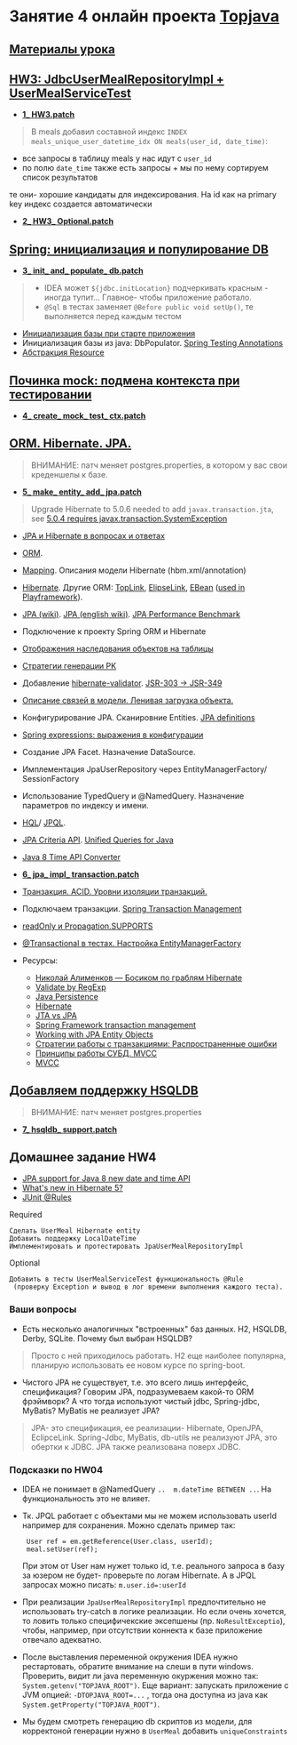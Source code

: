 # Занятие 4 онлайн проекта <a href="https://github.com/JavaWebinar/topjava05">Topjava</a>

## <a href="https://drive.google.com/open?id=0B9Ye2auQ_NsFfkxqbVpwZUd5anQ2TXE4bm5HbXhtVmkxMUxFSjhNQ1hXYVVTTTZEMzkzN2s">Материалы урока</a>

## <a href="https://drive.google.com/open?id=0B9Ye2auQ_NsFdVhaMklZQVNkUGc">HW3: JdbcUserMealRepositoryImpl + UserMealServiceTest</a>
- **<a href="https://drive.google.com/open?id=0B9Ye2auQ_NsFLXBtTHVKUGRZRk0">1_ HW3.patch</a>**
> В meals добавил составной индекс `INDEX meals_unique_user_datetime_idx ON meals(user_id, date_time)`:

 - все запросы в таблицу meals у нас идут с `user_id`
 - по полю `date_time` также есть запросы + мы по нему сортируем список результатов

 те они- хорошие кандидаты для индексирования. На id как на primary key индекс создается автоматически


- **<a href="https://drive.google.com/open?id=0B9Ye2auQ_NsFQWhPOTM2RVpfZmc">2_ HW3_ Optional.patch</a>**

## <a href="https://drive.google.com/open?id=0B9Ye2auQ_NsFU0Z2R190eDllYmM">Spring: инициализация и популирование DB</a>
- **<a href="https://drive.google.com/open?id=0B9Ye2auQ_NsFaDA2UGlGaWN0WVU">3_ init_ and_ populate_ db.patch</a>**
> - IDEA может `${jdbc.initLocation}` подчеркивать красным - иногда тупит... Главное- чтобы приложение работало.
> - `@Sql` в тестах заменяет `@Before public void setUp()`, те выполняется перед каждым тестом

-  <a href="http://docs.spring.io/spring/docs/current/spring-framework-reference/html/jdbc.html#jdbc-initializing-datasource-xml">Инициализация базы при старте приложения</a>
-  Инициализация базы из java: DbPopulator. <a href="http://docs.spring.io/spring/docs/current/spring-framework-reference/htmlsingle/#integration-testing-annotations-spring">Spring Testing Annotations</a>
-  <a href="http://docs.spring.io/spring/docs/current/spring-framework-reference/htmlsingle/#resources">Абстракция Resource</a>

## <a href="https://drive.google.com/open?id=0B9Ye2auQ_NsFNTNWV04weDBGSmc">Починка mock: подмена контекста при тестировании</a>
- **<a href="https://drive.google.com/open?id=0B9Ye2auQ_NsFejVYQmV4MXJIbXM">4_ create_ mock_ test_ ctx.patch</a>**

## <a href="https://drive.google.com/open?id=0B9Ye2auQ_NsFVWZYcHoyUF9qX2M">ORM. Hibernate. JPA.</a>
> ВНИМАНИЕ: патч меняет postgres.properties, в котором у вас свои креденшелы к базе.
 
-  **<a href="https://drive.google.com/open?id=0B9Ye2auQ_NsFemRMaWwwMWdhUzg">5_ make_ entity_ add_ jpa.patch</a>**
>  Upgrade Hibernate to 5.0.6 needed to add `javax.transaction.jta`, see <a href="https://hibernate.atlassian.net/browse/HHH-10307">5.0.4 requires javax.transaction.SystemException</a>

- <a href="http://habrahabr.ru/post/265061/">JPA и Hibernate в вопросах и ответах</a>
-  <a href="http://ru.wikipedia.org/wiki/ORM">ORM</a>. 
-  <a href="http://en.wikibooks.org/wiki/Java_Persistence/Mapping">Mapping</a>. Описания модели Hibernate (hbm.xml/annotation)
-  <a href="https://ru.wikipedia.org/wiki/Hibernate_(библиотека)">Hibernate</a>. Другие ORM: <a href="http://en.wikipedia.org/wiki/TopLink">TopLink</a>, <a href="http://en.wikipedia.org/wiki/EclipseLink">ElipseLink</a>, <a href="http://en.wikipedia.org/wiki/Ebean">EBean</a> (<a href="http://www.playframework.com/documentation/2.2.x/JavaEbean">used in Playframework</a>).
-  <a href="http://ru.wikipedia.org/wiki/Java_Persistence_API">JPA (wiki)</a>. <a href="https://en.wikipedia.org/wiki/Java_Persistence_API">JPA (english wiki)</a>. <a href="http://www.jpab.org/All/All/All.html">JPA Performance Benchmark</a>
-  Подключение к проекту Spring ORM и Hibernate
-  <a href="http://en.wikibooks.org/wiki/Java_Persistence/Inheritance">Отображения наследования объектов на таблицы</a>
-  <a href="http://en.wikibooks.org/wiki/Java_Persistence/Identity_and_Sequencing">Стратегии генерации PK</a>
-  Добавление <a href="http://validator.hibernate.org">hibernate-validator</a>. <a href="http://stackoverflow.com/questions/14730329/jpa-2-0-exception-to-use-javax-validation-package-in-jpa-2-0">JSR-303 -> JSR-349</a>
-  <a href="http://devcolibri.com/2046">Описание связей в модели. Ленивая загрузка объекта.</a>
-  Конфигурирование JPA. Сканировние Entities. <a href="http://docs.jboss.org/hibernate/entitymanager/3.6/reference/en/html/architecture.html#d0e61">JPA definitions</a>
-  <a href="http://docs.spring.io/spring/docs/current/spring-framework-reference/html/expressions.html">Spring expressions: выражения в конфигурации</a>
-  Создание JPA Facet. Назначение DataSource.
-  Имплементация JpaUserRepository через EntityManagerFactory/ SessionFactory
-  Использование TypedQuery и @NamedQuery. Назначение параметров по индексу и имени.
-  <a href="http://docs.jboss.org/hibernate/orm/4.2/devguide/en-US/html/ch11.html">HQL</a>/ <a href="http://ru.wikipedia.org/wiki/Java_Persistence_Query_Language">JPQL</a>.
-  <a href="http://www.objectdb.com/java/jpa/query/criteria">JPA Criteria API</a>. <a href="http://www.querydsl.com/">Unified Queries for Java</a>
-  <a href="https://weblogs.java.net/blog/montanajava/archive/2014/06/17/using-java-8-datetime-classes-jpa">Java 8 Time API Converter</a>

- **<a href="https://drive.google.com/open?id=0B9Ye2auQ_NsFT1B0dnBDQUxjYkk">6_ jpa_ impl_ transaction.patch</a>**
-  <a href="http://ru.wikipedia.org/wiki/Транзакция_(информатика)">Транзакция. ACID. Уровни изоляции транзакций.</a> 
-  Подключаем транзакции. <a href="http://www.tutorialspoint.com/spring/spring_transaction_management.htm">Spring Transaction Management</a>
-  <a href="https://jira.spring.io/browse/DATAJPA-601">readOnly и Propagation.SUPPORTS</a>
-  <a href="http://habrahabr.ru/post/232381/">@Transactional в тестах. Настройка EntityManagerFactory</a>

-  Ресурсы:
   - <a href="http://www.youtube.com/watch?v=YzOTZTt-PR0">Николай Алименков — Босиком по граблям Hibernate</a>
   - <a href="http://stackoverflow.com/questions/8994864/how-would-i-specify-a-hibernate-pattern-annotation-using-a-regular-expression">Validate by RegExp</a>
   - <a href="http://en.wikibooks.org/wiki/Java_Persistence">Java Persistence</a>
   - <a href="http://hibernate.org/">Hibernate</a>
   - <a href="http://stackoverflow.com/questions/26482495/which-transaction-manager-should-i-use-jta-vs-jpa">JTA vs JPA</a> 
   - <a href="http://docs.spring.io/spring-framework/docs/4.0.x/spring-framework-reference/html/transaction.html">Spring Framework transaction management</a>
   - <a href="http://www.objectdb.com/java/jpa/persistence/managed#Entity_Object_Life_Cycle">Working with JPA Entity Objects</a>
   - <a href="http://www.ibm.com/developerworks/ru/library/j-ts1/">Стратегии работы с транзакциями: Распространенные ошибки</a>
   - <a href="http://habrahabr.ru/post/208400/">Принципы работы СУБД. MVCC</a>
   - <a href="https://ru.wikipedia.org/wiki/MVCC">MVCC</a>

## <a href="https://drive.google.com/open?id=0B9Ye2auQ_NsFSTJEQ1Rvd3Jvc2c">Добавляем поддержку HSQLDB</a>
>  ВНИМАНИЕ: патч меняет postgres.properties

- **<a href="https://drive.google.com/open?id=0B9Ye2auQ_NsFLThpcGpsLXZLWW8">7_ hsqldb_ support.patch</a>**


## Домашнее задание HW4
-  <a href="http://stackoverflow.com/questions/23718383/jpa-support-for-java-8-new-date-and-time-api">JPA support for Java 8 new date and time API</a>
-  <a href="http://stackoverflow.com/questions/31965179/whats-new-in-hibernate-5">What's new in Hibernate 5?</a>
-  <a href="https://github.com/junit-team/junit/wiki/Rules">JUnit @Rules</a>

Required

    Сделать UserMeal Hibernate entity 
    Добавить поддержку LocalDateTime
    Имплементировать и протестировать JpaUserMealRepositoryImpl 

Optional

    Добавить в тесты UserMealServiceTest функциональность @Rule 
     (проверку Exception и вывод в лог времени выполнения каждого теста).

### Ваши вопросы
-  Есть несколько аналогичных "встроенных" баз данных. H2, HSQLDB, Derby, SQLite. Почему был выбран HSQLDB?
>  Просто с ней приходилось работать. H2 еще наиболее популярна, планирую использовать ее новом курсе по spring-boot.

-  Чистого JPA не существует, т.е. это всего лишь интерфейс, спецификация?
   Говорим JPA, подразумеваем какой-то ORM фрэймворк? А что тогда используют чистый jdbc, Spring-jdbc, MyBatis? MyBatis не реализует JPA?
> JPA- это спецификация, ее реализации- Hibernate, OpenJPA, EclipceLink.
  Spring-Jdbc, MyBatis, db-utils не реализуют JPA, это обертки к JDBC. JPA также реализована поверх JDBC.

### Подсказки по HW04
-  IDEA не понимает в @NamedQuery `..  m.dateTime BETWEEN ..`. На функциональность это не влияет.
-  Тк. JPQL работает с объектами мы не можем использовать userId например для сохранения. Можно сделать пример так:

        User ref = em.getReference(User.class, userId);
        meal.setUser(ref);

   При этом от User нам нужет только id, т.е. реального запроса в базу за юзером не будет- проверьте по логам Hibernate.
   А в JPQL запросах можно писать: `m.user.id=:userId`

-  При реализации `JpaUserMealRepositoryImpl` предпочтительно не использовать try-catch в логике реализации. Но если очень хочется, то ловить только специфичекские эксепшены (пр. `NoResultExceptio`), чтобы, например, при отсутствии коннекта к базе приложение отвечало адекватно.

-  После выставления переменной окружения IDEA нужно рестартовать, обратите внимание на слеши в пути windows. Проверить, видит ли java переменную окуржения можно так: `System.getenv("TOPJAVA_ROOT")`. Еще вариант: запускать приложение с JVM опцией: `-DTOPJAVA_ROOT=...` , тогда она доступна из java как `System.getProperty("TOPJAVA_ROOT")`. 

- Мы будем смотреть генерацию db скриптов из модели, для корректоной генерации нужно в `UserMeal` добавить `uniqueConstraints`
